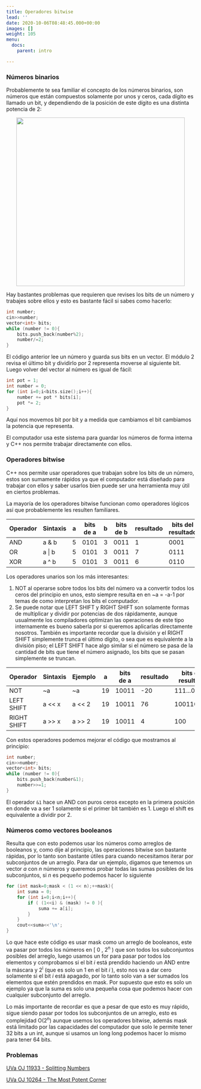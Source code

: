 ```yaml
---
title: Operadores bitwise
lead: ''
date: 2020-10-06T08:48:45.000+00:00
images: []
weight: 105
menu:
  docs:
    parent: intro

---
```

### Números binarios

Probablemente te sea familiar el concepto de los números binarios, son números que están compuestos solamente por unos y ceros, cada dígito es llamado un bit, y dependiendo de la posición de este dígito es una distinta potencia de 2:

<center> <img class="invertible" src="../bitwise-binarioadecimal.png" width="450"/> </center>

Hay bastantes problemas que requieren que revises los bits de un número y trabajes sobre ellos y esto es bastante fácil si sabes como hacerlo:

```c++
int number;
cin>>number;
vector<int> bits;
while (number != 0){
    bits.push_back(number%2);
    number/=2;
}
```
El código anterior lee un número y guarda sus bits en un vector. El módulo 2 revisa el último bit y dividirlo por 2 representa moverse al siguiente bit. Luego volver del vector al número es igual de fácil:

```c++
int pot = 1;
int number = 0;
for (int i=0;i<bits.size();i++){
    number += pot * bits[i];
    pot *= 2;
}
```

Aquí nos movemos bit por bit y a medida que cambiamos el bit cambiamos la potencia que representa.

El computador usa este sistema para guardar los números de forma interna y C++ nos permite trabajar directamente con ellos.

### Operadores bitwise

C++ nos permite usar operadores que trabajan sobre los bits de un número, estos son sumamente rápidos ya que el computador está diseñado para trabajar con ellos y saber usarlos bien puede ser una herramienta muy útil en ciertos problemas.

La mayoría de los operadores bitwise funcionan como operadores lógicos así que probablemente les resulten familiares.

| Operador | Sintaxis | a    | bits de a | b    | bits de b | resultado | bits del resultado |
| -------- | -------- | ---- | --------- | ---- | --------- | --------- | ------------------ |
| AND      | a & b    | 5    | 0101      | 3    | 0011      | 1         | 0001               |
| OR       | a \| b   | 5    | 0101      | 3    | 0011      | 7         | 0111               |
| XOR      | a ^ b    | 5    | 0101      | 3    | 0011      | 6         | 0110               |

Los operadores unarios son los más interesantes:

1. NOT al operarse sobre todos los bits del número va a convertir todos los ceros del principio en unos, esto siempre resulta en en ~a = -a-1 por temas de como interpretan los bits el computador.
2. Se puede notar que LEFT SHIFT y RIGHT SHIFT son solamente formas de multiplicar y dividir por potencias de dos rápidamente, aunque usualmente los compiladores optimizan las operaciones de este tipo internamente es bueno saberla por si queremos aplicarlas directamente nosotros. También es importante recordar que la división y el RIGHT SHIFT simplemente trunca el último dígito, o sea que es equivalente a la división piso; el LEFT SHIFT hace algo similar si el número se pasa de la cantidad de bits que tiene el número asignado, los bits que se pasan simplemente se truncan.

| Operador    | Sintaxis | Ejemplo | a    | bits de a | resultado | bits del resultado |
| ----------- | -------- | ------- | ---- | --------- | --------- | ------------------ |
| NOT         | ~a       | ~a      | 19   | 10011     | -20       | 111...01100        |
| LEFT SHIFT  | a << x   | a << 2  | 19   | 10011     | 76        | 1001100            |
| RIGHT SHIFT | a >> x   | a >> 2  | 19   | 10011     | 4         | 100                |

Con estos operadores podemos mejorar el código que mostramos al principio:

```c++
int number;
cin>>number;
vector<int> bits;
while (number != 0){
    bits.push_back(number&1);
    number>>=1;
}
```
El operador ```&1``` hace un AND con puros ceros excepto en la primera posición en donde va a ser 1 solamente si el primer bit también es 1. Luego el shift es equivalente a dividir por 2.

### Números como vectores booleanos

Resulta que con esto podemos usar los números como arreglos de booleanos y, como dije al principio, las operaciones bitwise son bastante rápidas, por lo tanto son bastante útiles para cuando necesitamos iterar por subconjuntos de un arreglo. Para dar un ejemplo, digamos que tenemos un vector *a* con *n* números y queremos probar todas las sumas posibles de los subconjuntos, si *n* es pequeño podemos hacer lo siguiente

```c++
for (int mask=0;mask < (1 << n);++mask){
    int suma = 0;
    for (int i=0;i<n;i++){
        if ( (1<<i) & (mask) != 0 ){
            suma += a[i];
        }
    }
    cout<<suma<<'\n';
}
```

Lo que hace este código es usar mask como un arreglo de booleanos, este va pasar por todos los números en [ 0 , 2<sup>n</sup> ) que son todos los subconjuntos posibles del arreglo, luego usamos un for para pasar por todos los elementos y comprobamos si el bit *i* está prendido haciendo un AND entre la máscara y 2<sup>i</sup> (que es solo un 1 en el bit *i* ), esto nos va a dar cero solamente si el bit *i* está apagado, por lo tanto solo van a ser sumados los elementos que estén prendidos en mask. Por supuesto que esto es solo un ejemplo ya que la suma es solo una pequeña cosa que podemos hacer con cualquier subconjunto del arreglo.

Lo más importante de recordar es que a pesar de que esto es muy rápido, sigue siendo pasar por todos los subconjuntos de un arreglo, esto es complejidad O(2<sup>n</sup>) aunque usemos los operadores bitwise, además mask está limitado por las capacidades del computador que solo le permite tener 32 bits a un int, aunque si usamos un long long podemos hacer lo mismo para tener 64 bits.

### Problemas

[UVa OJ 11933 - Splitting Numbers](https://onlinejudge.org/index.php?option=com_onlinejudge&amp;Itemid=8&amp;category=24&amp;page=show_problem&amp;problem=3084)

[UVa OJ 10264 - The Most Potent Corner](https://onlinejudge.org/index.php?option=com_onlinejudge&amp;Itemid=8&amp;category=24&amp;page=show_problem&amp;problem=1205)                                     
